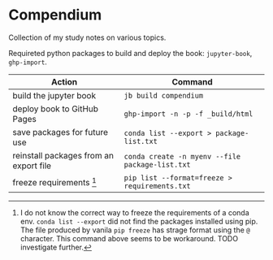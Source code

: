 # Compendium
Collection of my study notes on various topics.

Requireted python packages to build and deploy the book: `jupyter-book`, `ghp-import`.


| Action | Command |
|---|---|
| build the jupyter book | `jb build compendium` |
| deploy book to GitHub Pages | `ghp-import -n -p -f _build/html` |
| save packages for future use | `conda list --export > package-list.txt` |
| reinstall packages from an export file | `conda create -n myenv --file package-list.txt` |
| freeze requirements [^1] | `pip list --format=freeze > requirements.txt` |



[^1]: I do not know the correct way to freeze the requirements of a conda env. `conda list --export` did not find the packages installed using pip. The file produced by vanila `pip freeze` has strage format using the `@` character. This command above seems to be workaround. TODO investigate further.
